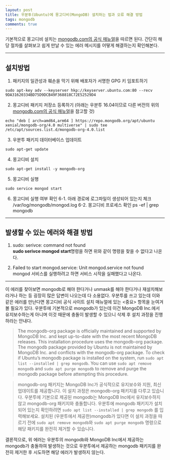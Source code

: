 ```yaml
---
layout: post
title: 우분투(Ubuntu)에 몽고디비(MongoDB) 설치하는 법과 오류 해결 방법
tags: mongodb
comments: true
---
```


기본적으로 몽고디비 설치는 [mongodb.com의 공식 매뉴얼](https://docs.mongodb.com/manual/tutorial/install-mongodb-on-ubuntu/#install-mongodb-community-edition-using-deb-packages)을 따르면 된다. 간단히 해당 절차를 살펴보고 쉽게 만날 수 있는 에러 메시지를 어떻게 해결하는지 확인해본다.

---

## 설치방법
1. 패키지의 일관성과 훼손을 막기 위해 배포자가 서명한 GPG 키 임포트하기
```
sudo apt-key adv --keyserver hkp://keyserver.ubuntu.com:80 --recv 9DA31620334BD75D9DCB49F368818C72E52529D4
```

2. 몽고디비 패키지 저장소 등록하기 
(아래는 우분투 16.04이므로 다른 버전의 위의 [mongodb.com의 공식 매뉴얼](https://docs.mongodb.com/manual/tutorial/install-mongodb-on-ubuntu/#install-mongodb-community-edition-using-deb-packages)을 참고할 것)
```
echo "deb [ arch=amd64,arm64 ] https://repo.mongodb.org/apt/ubuntu xenial/mongodb-org/4.0 multiverse" | sudo tee /etc/apt/sources.list.d/mongodb-org-4.0.list
```

3. 우분투 패키지 데이터베이스 업데이트
```
sudo apt-get update
```

4. 몽고디비 설치
```
sudo apt-get install -y mongodb-org
```

5. 몽고디비 실행
```
sudo service mongod start
```

6. 몽고디비 실행 여부 확인
    6-1. 아래 경로에 로그파일이 생성되어 있는지 체크
        /var/log/mongodb/mongod.log
    6-2. 몽고디비 프로세스 확인
        ps -ef | grep mongodb

---
## 발생할 수 있는 에러와 해결 방법
1. sudo: serivce: command not found   
**sudo serivce mongod start**명령을 하면 위와 같이 명령을 찾을 수 없다고 나온다.

2. Failed to start mongod.service: Unit mongod.service not found   
mongod 서비스를 실행하려고 하면 서비스 시작을 실패했다고 나온다.

---
이 에러를 찾아보면 mongodb로 해야 한다거나 unmask를 해야 한다거나 재설치해보라거나 하는 등 굉장히 많은 답변이 나오는데 다 소용없다. 우분투를 쓰고 있는데 이와 같은 에러를 만난다면 몽고디비 공식 사이트 설치 매뉴얼에 있는 <중요> 항목을 눈여겨 볼 필요가 있다. 우분투에 기본적으로 mongodb가 있는데 이건 MongoDB Inc.에서 유지보수하는게 아니며 이것 때문에 충돌이 발생할 수 있으니 삭제 후 설치 과정을 진행하라는 안내다.

> The mongodb-org package is officially maintained and supported by MongoDB Inc. and kept up-to-date with the most recent MongoDB releases. This installation procedure uses the mongodb-org package. The mongodb package provided by Ubuntu is not maintained by MongoDB Inc. and conflicts with the mongodb-org package. To check if Ubuntu’s mongodb package is installed on the system, run ```sudo apt list --installed | grep mongodb```. You can use ```sudo apt remove mongodb``` and ```sudo apt purge mongodb``` to remove and purge the mongodb package before attempting this procedure.

> mongodb-org 패키지는 MongoDB Inc가 공식적으로 유지보수와 지원, 최신 업데이트를 제공합니다. 이 설치 과정은 mongodb-org 패키지를 다루고 있습니다. 우분투에 기본으로 제공된 mongodb는 MongoDB Inc에서 유지보수하지 않고 mongodb-org 패키지와 충돌합니다. 우분투에 mongodb 패키지가 설치되어 있는지 확인하려면 ```sudo apt list --installed | grep mongodb``` 를 입력해보세요. 설치된 (우분투에서 제공한)mongodb가 있다면 이 설치 과정을 따르기 전에 ```sudo apt remove mongodb```와 ```sudo apt purge mongodb``` 명령으로 해당 패키지를 완전히 제거할 수 있습니다.

결론적으로, 위 에러는 우분투의 mongodb와 MongoDB Inc에서 제공하는 mongodb가 충돌하여 발생하는 것으로 우분투에서 제공하는 mongodb 패키지를 완전히 제거한 후 시도하면 해당 에러가 발생하지 않는다.
